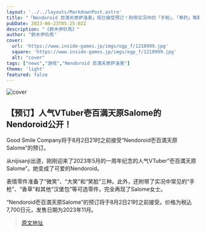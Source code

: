 ```yaml
---
layout: '../../layouts/MarkdownPost.astro'
title: "「Nendoroid 百満天原萨洛美」现已接受预订！附带实况中的「手枪」、「草药」等配件"
pubDate: 2023-06-23T05:25:02Z
description: "《鈴木伊玖馬》"
author: "鈴木伊玖馬"
cover:
  url: 'https://www.inside-games.jp/imgs/ogp_f/1210999.jpg'
  square: 'https://www.inside-games.jp/imgs/ogp_f/1210999.jpg'
  alt: "cover"
tags: ["news","游戏","Nendoroid 百満天原萨洛美"]
theme: 'light'
featured: false
---
```

![cover](https://www.inside-games.jp/imgs/ogp_f/1210999.jpg)

## 【预订】人气VTuber壱百満天原Salome的Nendoroid公开！

Good Smile Company将于8月2日21时之前接受“Nendoroid壱百満天原Salome”的预订。

从nijisanji出道，刚刚迎来了2023年5月的一周年纪念的人气VTuber“壱百満天原Salome”。她变成了可爱的Nendoroid。

表情零件准备了“微笑”、“大笑”和“笑脸”三种。此外，还附带了实况中常见的“手枪”、“香草”和其他“汉堡包”等可选零件，完全再现了Salome女士。

“Nendoroid壱百満天原Salome”的预订将于8月2日21时之前接受。价格为税込7,700日元，发售日期为2023年11月。

>[原文地址](https://www.inside-games.jp/article/2023/06/23/146769.html)  